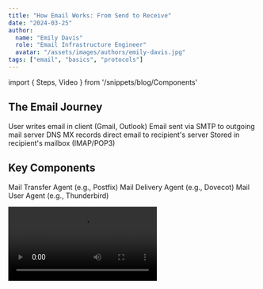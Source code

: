 ```yaml
---
title: "How Email Works: From Send to Receive"
date: "2024-03-25"
author: 
  name: "Emily Davis"
  role: "Email Infrastructure Engineer"
  avatar: "/assets/images/authors/emily-davis.jpg"
tags: ["email", "basics", "protocols"]
---
```


import { Steps, Video } from '/snippets/blog/Components'

## The Email Journey

<Steps>
  <Step title="1. Composition">
    User writes email in client (Gmail, Outlook)
  </Step>
  
  <Step title="2. Submission">
    Email sent via SMTP to outgoing mail server
  </Step>

  <Step title="3. Routing">
    DNS MX records direct email to recipient's server
  </Step>

  <Step title="4. Delivery">
    Stored in recipient's mailbox (IMAP/POP3)
  </Step>
</Steps>

## Key Components

<CardGroup cols={3}>
  <Card icon="server" title="MTA">
    Mail Transfer Agent (e.g., Postfix)
  </Card>
  
  <Card icon="inbox" title="MDA">
    Mail Delivery Agent (e.g., Dovecot)
  </Card>

  <Card icon="user" title="MUA">
    Mail User Agent (e.g., Thunderbird)
  </Card>
</CardGroup>

<Video 
  src="/assets/videos/email-flow.mp4" 
  title="Email Transmission Process"
/>